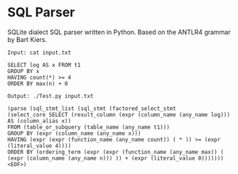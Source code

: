 # SQL Parser

SQLite dialect SQL parser written in Python. Based on the ANTLR4 grammar by Bart Kiers.

```
Input: cat input.txt

SELECT log AS x FROM t1
GROUP BY x
HAVING count(*) >= 4
ORDER BY max(n) + 0

Output: ./Test.py input.txt

(parse (sql_stmt_list (sql_stmt (factored_select_stmt 
(select_core SELECT (result_column (expr (column_name (any_name log))) AS (column_alias x)) 
FROM (table_or_subquery (table_name (any_name t1))) 
GROUP BY (expr (column_name (any_name x))) 
HAVING (expr (expr (function_name (any_name count)) ( * )) >= (expr (literal_value 4)))) 
ORDER BY (ordering_term (expr (expr (function_name (any_name max)) ( (expr (column_name (any_name n))) )) + (expr (literal_value 0))))))) <EOF>)
```
